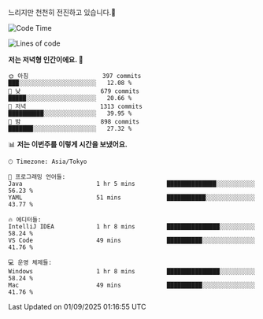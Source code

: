 느리지만 천천히 전진하고 있습니다.🐢

<!--START_SECTION:waka-->
![Code Time](http://img.shields.io/badge/Code%20Time-1%2C662%20hrs%2042%20mins-blue)

![Lines of code](https://img.shields.io/badge/%EC%A0%80%EB%8A%94%20%EC%97%AC%ED%83%9C%EA%B9%8C%EC%A7%80%20-927.8%20thousand%20%EC%A4%84%EC%9D%98%20%EC%BD%94%EB%93%9C%EB%A5%BC%20%EC%9E%91%EC%84%B1%ED%96%88%EC%96%B4%EC%9A%94.-blue)

**저는 저녁형 인간이에요. 🦉** 

```text
🌞 아침                     397 commits         ███░░░░░░░░░░░░░░░░░░░░░░   12.08 % 
🌆 낮　                     679 commits         █████░░░░░░░░░░░░░░░░░░░░   20.66 % 
🌃 저녁                     1313 commits        ██████████░░░░░░░░░░░░░░░   39.95 % 
🌙 밤　                     898 commits         ███████░░░░░░░░░░░░░░░░░░   27.32 % 
```


📊 **저는 이번주를 이렇게 시간을 보냈어요.** 

```text
🕑︎ Timezone: Asia/Tokyo

💬 프로그래밍 언어들: 
Java                     1 hr 5 mins         ██████████████░░░░░░░░░░░   56.23 % 
YAML                     51 mins             ███████████░░░░░░░░░░░░░░   43.77 % 

🔥 에디터들: 
IntelliJ IDEA            1 hr 8 mins         ███████████████░░░░░░░░░░   58.24 % 
VS Code                  49 mins             ██████████░░░░░░░░░░░░░░░   41.76 % 

💻 운영 체제들: 
Windows                  1 hr 8 mins         ███████████████░░░░░░░░░░   58.24 % 
Mac                      49 mins             ██████████░░░░░░░░░░░░░░░   41.76 % 
```


 Last Updated on 01/09/2025 01:16:55 UTC
<!--END_SECTION:waka-->
